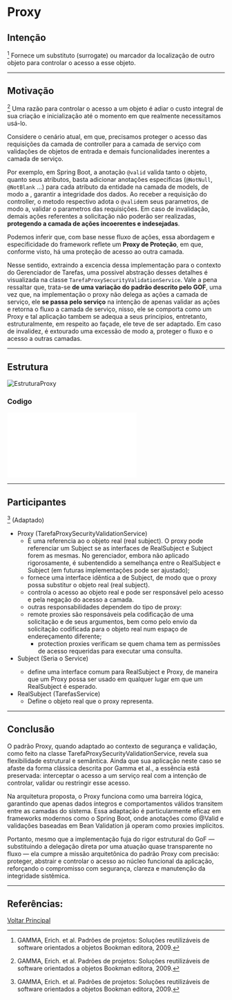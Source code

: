
# Proxy

## Intenção

[^GAMMA]
Fornece um substituto (surrogate) ou marcador da localização de outro objeto para controlar o acesso a esse objeto.

---
## Motivação

[^GAMMA]
Uma razão para controlar o acesso a um objeto é adiar o custo integral de sua criação e inicialização até o momento em que realmente necessitamos usá-lo.

Considere o cenário atual, em que, precisamos proteger o acesso das requisições da camada de controller para a camada de serviço com validações de objetos de entrada e demais funcionalidades inerentes a camada de serviço. 

Por exemplo, em Spring Boot, a anotação `@valid` valida tanto o objeto, quanto seus atributos, basta adicionar anotações especificas (`@NotNull`, `@NotBlank` ...) para cada atributo da entidade na camada de models, de modo a , garantir a integridade dos dados. Ao receber a requisição do controller, o metodo respectivo adota o `@valid`em seus parametros, de modo a, validar o parametros das requisições. Em caso de invalidação, demais ações referentes a solicitação não poderão ser realizadas, **protegendo a camada de ações incoerentes e indesejadas**.

Podemos inferir que, com base nesse fluxo de ações, essa abordagem e especificidade do framework reflete um **Proxy de Proteção**, em que, conforme visto, há uma proteção de acesso ao outra camada.

Nesse sentido, extraindo a excencia dessa implementação para o contexto do Gerenciador de Tarefas,  uma possivel abstração desses detalhes é visualizada na classe `TarefaProxySecurityValidationService`. Vale a pena ressaltar que, trata-se **de uma variação do padrão descrito pelo GOF**, uma vez que, na implementação o proxy não delega as ações a camada de serviço, ele **se passa pelo serviço** na intenção de apenas validar as ações e retorna o fluxo a camada de serviço, nisso, ele se comporta como um Proxy e tal aplicação tambem se adequa a seus principios, entretanto, estruturalmente, em respeito ao façade, ele teve de ser adaptado. Em caso de invalidez, é extourado uma excessão de modo a, proteger o fluxo e o acesso a outras camadas.

---
## Estrutura

![EstruturaProxy](/out/estruturasUmls/padrões/proxy/proxy/proxy.png)

### Codigo

![CodigoProxy](/src/main/java/service/TarefaProxySecurityValidationService.java)

---
## Participantes

[^GAMMA] (Adaptado)

- Proxy (TarefaProxySecurityValidationService)
  - È uma referencia ao o objeto real (real subject). O proxy pode referenciar um Subject se as interfaces de RealSubject e Subject forem as mesmas. No gerenciador, embora não aplicado rigorosamente, é subentendido a semelhança entre o RealSubject e Subject (em futuras implementações pode ser ajustado);
  - fornece uma interface idêntica a de Subject, de modo que o proxy possa substitur o objeto real (real subject).
  - controla o acesso ao objeto real e pode ser responsável pelo acesso e pela negação do acesso a camada.
  - outras responsabilidades dependem do tipo de proxy:
  - remote proxies são responsáveis pela codificação de uma solicitação e de seus argumentos, bem como pelo envio da solicitação codificada para o objeto real num espaço de endereçamento diferente; 
    - protection proxies verificam se quem chama tem as permissões de acesso requeridas para executar uma consulta.
- Subject (Seria o Service<T>)
  - define uma interface comum para RealSubject e Proxy, de maneira que um Proxy possa ser usado em qualquer lugar em que um RealSubject é esperado.
- RealSubject (TarefasService)
  - Define o objeto real que o proxy representa.

---
## Conclusão

O padrão Proxy, quando adaptado ao contexto de segurança e validação, como feito na classe TarefaProxySecurityValidationService, revela sua flexibilidade estrutural e semântica. Ainda que sua aplicação neste caso se afaste da forma clássica descrita por Gamma et al., a essência está preservada: interceptar o acesso a um serviço real com a intenção de controlar, validar ou restringir esse acesso.

Na arquitetura proposta, o Proxy funciona como uma barreira lógica, garantindo que apenas dados íntegros e comportamentos válidos transitem entre as camadas do sistema. Essa adaptação é particularmente eficaz em frameworks modernos como o Spring Boot, onde anotações como @Valid e validações baseadas em Bean Validation já operam como proxies implícitos.

Portanto, mesmo que a implementação fuja do rigor estrutural do GoF — substituindo a delegação direta por uma atuação quase transparente no fluxo — ela cumpre a missão arquitetônica do padrão Proxy com precisão: proteger, abstrair e controlar o acesso ao núcleo funcional da aplicação, reforçando o compromisso com segurança, clareza e manutenção da integridade sistêmica.

---
## Referências:

[^GAMMA]: GAMMA, Erich. et al. Padrões de projetos: Soluções reutilizáveis de software orientados a objetos Bookman editora, 2009.

[Voltar Principal](index.md)